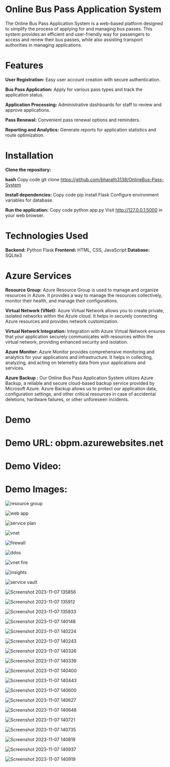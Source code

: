 # Online Bus Pass Application System

The Online Bus Pass Application System is a web-based platform designed to simplify the process of applying for and managing bus passes. This system provides an efficient and user-friendly way for passengers to access and renew their bus passes, while also assisting transport authorities in managing applications.

# Features

**User Registration:** Easy user account creation with secure authentication.

**Bus Pass Application:** Apply for various pass types and track the application status.

**Application Processing:** Administrative dashboards for staff to review and approve applications.

**Pass Renewal:** Convenient pass renewal options and reminders.

**Reporting and Analytics:** Generate reports for application statistics and route optimization.

# Installation
**Clone the repository:**

**bash**
Copy code
git clone https://github.com/bharath3138/OnlineBus-Pass-System

**Install dependencies:**
Copy code
pip install Flask
Configure environment variables for database.

**Run the application:**
Copy code
python app.py
Visit  http://127.0.0.1:5000 in your web browser.

# Technologies Used
**Backend:** Python Flask
**Frontend:** HTML, CSS, JavaScript
**Database:** SQLite3

# Azure Services
**Resource Group:** Azure Resource Group is used to manage and organize resources in Azure. It provides a way to manage the resources collectively, monitor their health, and manage their configurations.

**Virtual Network (VNet):** Azure Virtual Network allows you to create private, isolated networks within the Azure cloud. It helps in securely connecting Azure resources and provides network customization.

**Virtual Network Integration:** Integration with Azure Virtual Network ensures that your application securely communicates with resources within the virtual network, providing enhanced security and isolation.

**Azure Monitor:** Azure Monitor provides comprehensive monitoring and analytics for your applications and infrastructure. It helps in collecting, analyzing, and acting on telemetry data from your applications and services.

**Azure Backup :** Our Online Bus Pass Application System utilizes Azure Backup, a reliable and secure cloud-based backup service provided by Microsoft Azure. Azure Backup allows us to protect our application data, configuration settings, and other critical resources in case of accidental deletions, hardware failures, or other unforeseen incidents.

# Demo
# Demo URL: obpm.azurewebsites.net

# Demo Video:

# Demo Images: 
![resource group](https://github.com/bharath3138/OnlineBus-Pass-System/assets/113931834/5530f698-85bc-4dcc-b6d5-a1673b5831e0)




![web app](https://github.com/bharath3138/OnlineBus-Pass-System/assets/113931834/0bbdc22d-bb74-4032-a89d-2975876216cc)




![service plan](https://github.com/bharath3138/OnlineBus-Pass-System/assets/113931834/e584d80c-d5cd-43ac-856a-ad01e6722385)




![vnet](https://github.com/bharath3138/OnlineBus-Pass-System/assets/113931834/0dfa824c-4053-4edb-a83c-aa98d942d301)




![firewall](https://github.com/bharath3138/OnlineBus-Pass-System/assets/113931834/8d2e5693-3953-4e9d-b47d-396e245411e0)




![ddos](https://github.com/bharath3138/OnlineBus-Pass-System/assets/113931834/72a74dcc-a86b-49b5-be3c-ce957297c177)




![vnet fire](https://github.com/bharath3138/OnlineBus-Pass-System/assets/113931834/18fc9791-8288-4781-bc3d-c942d41e7dd9)




![insights](https://github.com/bharath3138/OnlineBus-Pass-System/assets/113931834/0e4fab5a-d5a2-45e7-a50f-8ac5f35ce4e3)




![service vault](https://github.com/bharath3138/OnlineBus-Pass-System/assets/113931834/036e2143-f2cd-4345-b89c-e4c0c8808f3b)













![Screenshot 2023-11-07 135856](https://github.com/bharath3138/OnlineBus-Pass-System/assets/113931834/14184771-583b-4889-b9f8-d6c1ad16a64c)




![Screenshot 2023-11-07 135912](https://github.com/bharath3138/OnlineBus-Pass-System/assets/113931834/3f51eba0-eb1f-4472-a37f-1fac11f02a46)





![Screenshot 2023-11-07 135933](https://github.com/bharath3138/OnlineBus-Pass-System/assets/113931834/6d12e2c9-07ca-4f12-9095-dbc7dbbbf412)





![Screenshot 2023-11-07 140148](https://github.com/bharath3138/OnlineBus-Pass-System/assets/113931834/0791f53a-6e73-4a92-85e5-02a94dcad79b)




![Screenshot 2023-11-07 140224](https://github.com/bharath3138/OnlineBus-Pass-System/assets/113931834/7e712a11-6f89-4077-9a8c-af683f155c4c)




![Screenshot 2023-11-07 140243](https://github.com/bharath3138/OnlineBus-Pass-System/assets/113931834/4764b3c0-19de-4d0a-95b2-28246173be58)




![Screenshot 2023-11-07 140326](https://github.com/bharath3138/OnlineBus-Pass-System/assets/113931834/ef19b3f7-8a53-422e-9035-26fc1b1b9d5f)




![Screenshot 2023-11-07 140339](https://github.com/bharath3138/OnlineBus-Pass-System/assets/113931834/fe6bfe6f-d9d7-4a1b-80a0-a2801fdc41c5)




![Screenshot 2023-11-07 140400](https://github.com/bharath3138/OnlineBus-Pass-System/assets/113931834/78937a4b-e22a-4ecc-96ce-6909d4096a74)




![Screenshot 2023-11-07 140443](https://github.com/bharath3138/OnlineBus-Pass-System/assets/113931834/59b6d623-983b-4bcf-b91e-102652037e83)




![Screenshot 2023-11-07 140600](https://github.com/bharath3138/OnlineBus-Pass-System/assets/113931834/97b99af1-2db5-4387-b4d5-d63e19c492c2)




![Screenshot 2023-11-07 140627](https://github.com/bharath3138/OnlineBus-Pass-System/assets/113931834/8ec10b07-13c1-43b6-ac65-c319fbf91089)




![Screenshot 2023-11-07 140648](https://github.com/bharath3138/OnlineBus-Pass-System/assets/113931834/397be0c4-d033-45a8-8100-fba5295bf494)




![Screenshot 2023-11-07 140721](https://github.com/bharath3138/OnlineBus-Pass-System/assets/113931834/eb4a876e-9c06-444e-b4ea-41cbd050ca45)




![Screenshot 2023-11-07 140735](https://github.com/bharath3138/OnlineBus-Pass-System/assets/113931834/485372ec-150c-4908-9e23-b4557ed37dfd)




![Screenshot 2023-11-07 140819](https://github.com/bharath3138/OnlineBus-Pass-System/assets/113931834/6ff1c625-fbed-482d-b457-d9ea74320701)




![Screenshot 2023-11-07 140937](https://github.com/bharath3138/OnlineBus-Pass-System/assets/113931834/56d9d5ed-8cf4-44eb-b1c5-82282bfb60df)




![Screenshot 2023-11-07 140919](https://github.com/bharath3138/OnlineBus-Pass-System/assets/113931834/a691b10d-d342-445c-b997-a8803bcb19e5)
